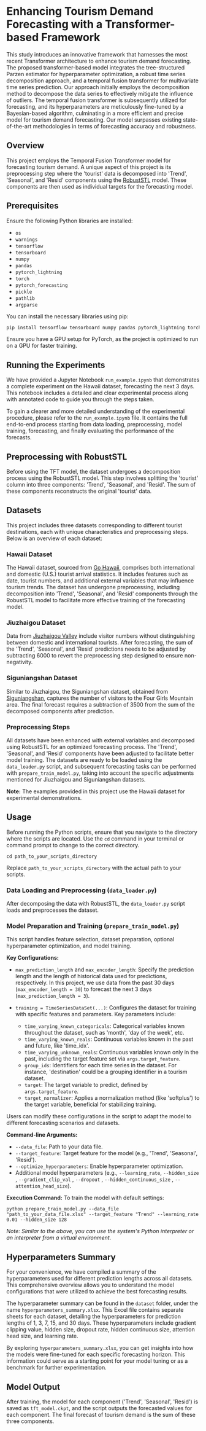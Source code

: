 
# Enhancing Tourism Demand Forecasting with a Transformer-based Framework

This study introduces an innovative framework that harnesses the most recent Transformer architecture to enhance tourism demand forecasting. The proposed transformer-based model integrates the tree-structured Parzen estimator for hyperparameter optimization, a robust time series decomposition approach, and a temporal fusion transformer for multivariate time series prediction. Our approach initially employs the decomposition method to decompose the data series to effectively mitigate the influence of outliers. The temporal fusion transformer is subsequently utilized for forecasting, and its hyperparameters are meticulously fine-tuned by a Bayesian-based algorithm, culminating in a more efficient and precise model for tourism demand forecasting. Our model surpasses existing state-of-the-art methodologies in terms of forecasting accuracy and robustness.

## Overview
This project employs the Temporal Fusion Transformer model for forecasting tourism demand. A unique aspect of this project is its preprocessing step where the 'tourist' data is decomposed into 'Trend', 'Seasonal', and 'Resid' components using the [RobustSTL](https://github.com/LeeDoYup/RobustSTL) model. These components are then used as individual targets for the forecasting model.

## Prerequisites

Ensure the following Python libraries are installed:

- `os`
- `warnings`
- `tensorflow`
- `tensorboard`
- `numpy`
- `pandas`
- `pytorch_lightning`
- `torch`
- `pytorch_forecasting`
- `pickle`
- `pathlib`
- `argparse`

You can install the necessary libraries using pip:

```bash
pip install tensorflow tensorboard numpy pandas pytorch_lightning torch pytorch_forecasting
```

Ensure you have a GPU setup for PyTorch, as the project is optimized to run on a GPU for faster training.

## Running the Experiments

We have provided a Jupyter Notebook `run_example.ipynb` that demonstrates a complete experiment on the Hawaii dataset, forecasting the next 3 days. This notebook includes a detailed and clear experimental process along with annotated code to guide you through the steps taken.

To gain a clearer and more detailed understanding of the experimental procedure, please refer to the `run_example.ipynb` file. It contains the full end-to-end process starting from data loading, preprocessing, model training, forecasting, and finally evaluating the performance of the forecasts.

## Preprocessing with RobustSTL

Before using the TFT model, the dataset undergoes a decomposition process using the RobustSTL model. This step involves splitting the 'tourist' column into three components: 'Trend', 'Seasonal', and 'Resid'. The sum of these components reconstructs the original 'tourist' data.

## Datasets

This project includes three datasets corresponding to different tourist destinations, each with unique characteristics and preprocessing steps. Below is an overview of each dataset:

### Hawaii Dataset
The Hawaii dataset, sourced from [Go Hawaii](https://www.gohawaii.com/), comprises both international and domestic (U.S.) tourist arrival statistics. It includes features such as date, tourist numbers, and additional external variables that may influence tourism trends. The dataset has undergone preprocessing, including decomposition into 'Trend', 'Seasonal', and 'Resid' components through the RobustSTL model to facilitate more effective training of the forecasting model.

### Jiuzhaigou Dataset
Data from [Jiuzhaigou Valley](https://www.jiuzhai.com/news/number-of-tourists) include visitor numbers without distinguishing between domestic and international tourists. After forecasting, the sum of the 'Trend', 'Seasonal', and 'Resid' predictions needs to be adjusted by subtracting 6000 to revert the preprocessing step designed to ensure non-negativity.

### Siguniangshan Dataset
Similar to Jiuzhaigou, the Siguniangshan dataset, obtained from [Siguniangshan](https://www.sgns.cn/info/number), captures the number of visitors to the Four Girls Mountain area. The final forecast requires a subtraction of 3500 from the sum of the decomposed components after prediction.

### Preprocessing Steps
All datasets have been enhanced with external variables and decomposed using RobustSTL for an optimized forecasting process. The 'Trend', 'Seasonal', and 'Resid' components have been adjusted to facilitate better model training. The datasets are ready to be loaded using the `data_loader.py` script, and subsequent forecasting tasks can be performed with `prepare_train_model.py`, taking into account the specific adjustments mentioned for Jiuzhaigou and Siguniangshan datasets.

**Note:** The examples provided in this project use the Hawaii dataset for experimental demonstrations.


## Usage

Before running the Python scripts, ensure that you navigate to the directory where the scripts are located. Use the `cd` command in your terminal or command prompt to change to the correct directory.
```
cd path_to_your_scripts_directory
```
Replace `path_to_your_scripts_directory` with the actual path to your scripts.

### Data Loading and Preprocessing (`data_loader.py`)
After decomposing the data with RobustSTL, the `data_loader.py` script loads and preprocesses the dataset.

### Model Preparation and Training (`prepare_train_model.py`)
This script handles feature selection, dataset preparation, optional hyperparameter optimization, and model training.

**Key Configurations:**
- `max_prediction_length` and `max_encoder_length`: Specify the prediction length and the length of historical data used for predictions, respectively. In this project, we use data from the past 30 days (`max_encoder_length = 30`) to forecast the next 3 days (`max_prediction_length = 3`).

- `training = TimeSeriesDataSet(...)`: Configures the dataset for training with specific features and parameters. Key parameters include:
  - `time_varying_known_categoricals`: Categorical variables known throughout the dataset, such as 'month', 'day of the week', etc.
  - `time_varying_known_reals`: Continuous variables known in the past and future, like 'time_idx'.
  - `time_varying_unknown_reals`: Continuous variables known only in the past, including the target feature set via `args.target_feature`.
  - `group_ids`: Identifiers for each time series in the dataset. For instance, 'destination' could be a grouping identifier in a tourism dataset.
  - `target`: The target variable to predict, defined by `args.target_feature`.
  - `target_normalizer`: Applies a normalization method (like 'softplus') to the target variable, beneficial for stabilizing training.

Users can modify these configurations in the script to adapt the model to different forecasting scenarios and datasets.

**Command-line Arguments:**
- `--data_file`: Path to your data file.
- `--target_feature`: Target feature for the model (e.g., 'Trend', 'Seasonal', 'Resid').
- `--optimize_hyperparameters`: Enable hyperparameter optimization.
- Additional model hyperparameters (e.g., `--learning_rate`, `--hidden_size` , `--gradient_clip_val` , `--dropout` , `--hidden_continuous_size` , `--attention_head_size`).

**Execution Command:**
To train the model with default settings:
```
python prepare_train_model.py --data_file "path_to_your_data_file.xlsx" --target_feature "Trend" --learning_rate 0.01 --hidden_size 128
```
*Note: Similar to the above, you can use the system's Python interpreter or an interpreter from a virtual environment.*

## Hyperparameters Summary

For your convenience, we have compiled a summary of the hyperparameters used for different prediction lengths across all datasets. This comprehensive overview allows you to understand the model configurations that were utilized to achieve the best forecasting results.

The hyperparameter summary can be found in the `dataset` folder, under the name `hyperparameters_summary.xlsx`. This Excel file contains separate sheets for each dataset, detailing the hyperparameters for prediction lengths of 1, 3, 7, 15, and 30 days. These hyperparameters include gradient clipping value, hidden size, dropout rate, hidden continuous size, attention head size, and learning rate.

By exploring `hyperparameters_summary.xlsx`, you can get insights into how the models were fine-tuned for each specific forecasting horizon. This information could serve as a starting point for your model tuning or as a benchmark for further experimentation.


## Model Output
After training, the model for each component ('Trend', 'Seasonal', 'Resid') is saved as `tft_model.ckpt`, and the script outputs the forecasted values for each component. The final forecast of tourism demand is the sum of these three components.
